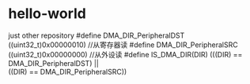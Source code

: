 # hello-world
just other repository
#define DMA_DIR_PeripheralDST              ((uint32_t)0x00000010)  //从寄存器读
#define DMA_DIR_PeripheralSRC              ((uint32_t)0x00000000)  //从外设读
#define IS_DMA_DIR(DIR) (((DIR) == DMA_DIR_PeripheralDST) || \
                         ((DIR) == DMA_DIR_PeripheralSRC))

